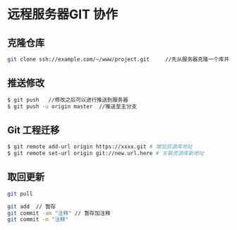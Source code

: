 # 远程服务器GIT 协作
## 克隆仓库
```bash
git clone ssh://example.com/~/www/project.git     //先从服务器克隆一个库并上传
```
## 推送修改
```bash
$ git push   //修改之后可以进行推送到服务器
$ git push -u origin master  //推送至主分支
```
## Git 工程迁移
```bash
$ git remote add-url origin https://xxxx.git # 增加资源库地址
$ git remote set-url origin git://new.url.here # 关联资源库新地址
```
## 取回更新
```bash
git pull
```
```bash
git add  // 暂存
git commit -am "注释" // 暂存加注释
git commit -m "注释"
```
